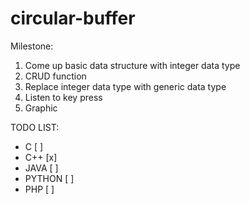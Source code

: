 # circular-buffer
Milestone:
1. Come up basic data structure with integer data type
2. CRUD function
3. Replace integer data type with generic data type
4. Listen to key press
5. Graphic

TODO LIST:
- C [ ]
- C++ [x]
- JAVA [ ]
- PYTHON [ ]
- PHP [ ]

